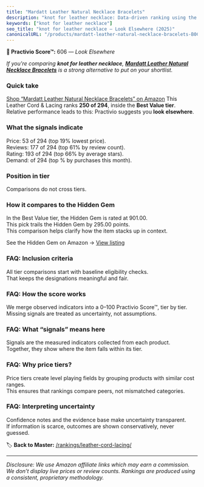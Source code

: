 ```yaml
---
title: "Mardatt Leather Natural Necklace Bracelets"
description: "knot for leather necklace: Data-driven ranking using the Practivio Score™. Positioned by quality, value, demand, findability, momentum."
keywords: ["knot for leather necklace"]
seo_title: "knot for leather necklace — Look Elsewhere (2025)"
canonicalURL: "/products/mardatt-leather-natural-necklace-bracelets-B0CP1Q4KD7/"
---
```


**🚫 Practivio Score™:** 606 — _Look Elsewhere_


*If you're comparing **knot for leather necklace**, **[Mardatt Leather Natural Necklace Bracelets](https://www.amazon.com/dp/B0CP1Q4KD7?tag=practivio-20)** is a strong alternative to put on your shortlist.*
### Quick take
[Shop “Mardatt Leather Natural Necklace Bracelets” on Amazon](https://www.amazon.com/dp/B0CP1Q4KD7?tag=practivio-20)
This Leather Cord & Lacing ranks **250 of 294**, inside the **Best Value tier**.  
Relative performance leads to this: Practivio suggests you **look elsewhere**.

### What the signals indicate
Price: 53 of 294 (top 19% lowest price).  
Reviews: 177 of 294 (top 61% by review count).  
Rating: 193 of 294 (top 66% by average stars).  
Demand:  of 294 (top % by purchases this month).

### Position in tier
Comparisons do not cross tiers.

### How it compares to the Hidden Gem
In the Best Value tier, the Hidden Gem is rated at 901.00.  
This pick trails the Hidden Gem by 295.00 points.  
This comparison helps clarify how the item stacks up in context.  

See the Hidden Gem on Amazon → [View listing](https://www.amazon.com/dp/B08VHSCJ7F?tag=practivio-20)

### FAQ: Inclusion criteria
All tier comparisons start with baseline eligibility checks.  
That keeps the designations meaningful and fair.

### FAQ: How the score works
We merge observed indicators into a 0–100 Practivio Score™, tier by tier.  
Missing signals are treated as uncertainty, not assumptions.

### FAQ: What “signals” means here
Signals are the measured indicators collected from each product.  
Together, they show where the item falls within its tier.

### FAQ: Why price tiers?
Price tiers create level playing fields by grouping products with similar cost ranges.  
This ensures that rankings compare peers, not mismatched categories.

### FAQ: Interpreting uncertainty
Confidence notes and the evidence base make uncertainty transparent.  
If information is scarce, outcomes are shown conservatively, never guessed.


🏷️ **Back to Master:** [/rankings/leather-cord-lacing/](/rankings/leather-cord-lacing/)

---
_Disclosure: We use Amazon affiliate links which may earn a commission. We don’t display live prices or review counts. Rankings are produced using a consistent, proprietary methodology._
